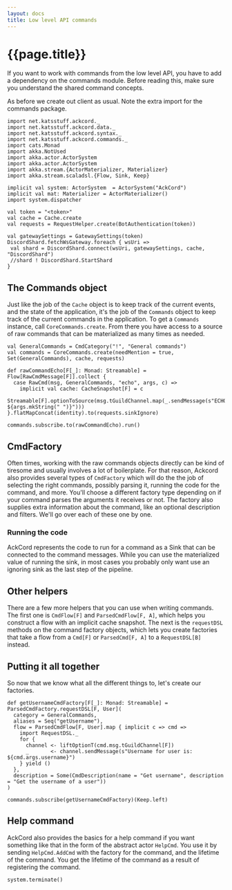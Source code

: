 ```yaml
---
layout: docs
title: Low level API commands
---
```


# {{page.title}}
If you want to work with commands from the low level API, you have to add a dependency on the commands module. Before reading this, make sure you understand the shared command concepts.

As before we create out client as usual. Note the extra import for the commands package.
```tut:silent
import net.katsstuff.ackcord._
import net.katsstuff.ackcord.data._
import net.katsstuff.ackcord.syntax._
import net.katsstuff.ackcord.commands._
import cats.Monad
import akka.NotUsed
import akka.actor.ActorSystem
import akka.actor.ActorSystem
import akka.stream.{ActorMaterializer, Materializer}
import akka.stream.scaladsl.{Flow, Sink, Keep}

implicit val system: ActorSystem  = ActorSystem("AckCord")
implicit val mat: Materializer = ActorMaterializer()
import system.dispatcher

val token = "<token>"
val cache = Cache.create
val requests = RequestHelper.create(BotAuthentication(token))

val gatewaySettings = GatewaySettings(token)
DiscordShard.fetchWsGateway.foreach { wsUri =>
 val shard = DiscordShard.connect(wsUri, gatewaySettings, cache, "DiscordShard")
 //shard ! DiscordShard.StartShard
}
```

## The Commands object
Just like the job of the `Cache` object is to keep track of the current events, and the state of the application, it's the job of the `Commands` object to keep track of the current commands in the application. To get a `Commands` instance, call `CoreCommands.create`. From there you have access to a source of raw commands that can be materialized as many times as needed.
```tut
val GeneralCommands = CmdCategory("!", "General commands")
val commands = CoreCommands.create(needMention = true, Set(GeneralCommands), cache, requests)

def rawCommandEcho[F[_]: Monad: Streamable] = Flow[RawCmdMessage[F]].collect {
  case RawCmd(msg, GeneralCommands, "echo", args, c) =>
    implicit val cache: CacheSnapshot[F] = c
    Streamable[F].optionToSource(msg.tGuildChannel.map(_.sendMessage(s"ECHO: ${args.mkString(" ")}")))
}.flatMapConcat(identity).to(requests.sinkIgnore)

commands.subscribe.to(rawCommandEcho).run()
```

## CmdFactory
Often times, working with the raw commands objects directly can be kind of tiresome and usually involves a lot of boilerplate. For that reason, Ackcord also provides several types of `CmdFactory` which will do the the job of selecting the right commands, possibly parsing it, running the code for the command, and more. You'll choose a different factory type depending on if your command parses the arguments it receives or not. The factory also supplies extra information about the command, like an optional description and filters. We'll go over each of these one by one.

### Running the code
AckCord represents the code to run for a command as a Sink that can be connected to the command messages. While you can use the materialized value of running the sink, in most cases you probably only want use an ignoring sink as the last step of the pipeline.

## Other helpers
There are a few more helpers that you can use when writing commands. The first one is `CmdFlow[F]` and `ParsedCmdFlow[F, A]`, which helps you construct a flow with an implicit cache snapshot. The next is the `requestDSL` methods on the command factory objects, which lets you create factories that take a flow from a `Cmd[F]` or `ParsedCmd[F, A]` to a `RequestDSL[B]` instead.

## Putting it all together
So now that we know what all the different things to, let's create our factories.
```tut
def getUsernameCmdFactory[F[_]: Monad: Streamable] = ParsedCmdFactory.requestDSL[F, User](
  category = GeneralCommands,
  aliases = Seq("getUsername"),
  flow = ParsedCmdFlow[F, User].map { implicit c => cmd =>
    import RequestDSL._
    for {
      channel <- liftOptionT(cmd.msg.tGuildChannel[F])
      _       <- channel.sendMessage(s"Username for user is: ${cmd.args.username}")
    } yield ()
  },
  description = Some(CmdDescription(name = "Get username", description = "Get the username of a user"))
)

commands.subscribe(getUsernameCmdFactory)(Keep.left)
```

## Help command
AckCord also provides the basics for a help command if you want something like that in the form of the abstract actor `HelpCmd`. You use it by sending `HelpCmd.AddCmd` with the factory for the command, and the lifetime of the command. You get the lifetime of the command as a result of registering the command.

```tut:invisible
system.terminate()
```